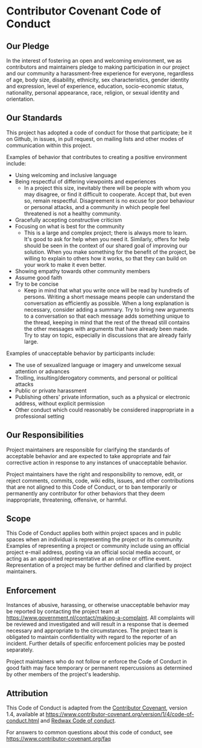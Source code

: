 # Contributor Covenant Code of Conduct

## Our Pledge

In the interest of fostering an open and welcoming environment, we as
contributors and maintainers pledge to making participation in our project and
our community a harassment-free experience for everyone, regardless of age, body
size, disability, ethnicity, sex characteristics, gender identity and expression,
level of experience, education, socio-economic status, nationality, personal
appearance, race, religion, or sexual identity and orientation.

## Our Standards

This project has adopted a code of conduct for those that participate; be it on
Github, in issues, in pull request, on mailing lists and other modes of 
communication within this project.

Examples of behavior that contributes to creating a positive environment
include:

* Using welcoming and inclusive language
* Being respectful of differing viewpoints and experiences
  * In a project this size, inevitably there will be people with 
whom you may disagree, or find it difficult to cooperate. Accept that, 
but even so, remain respectful. Disagreement is no excuse for poor 
behaviour or personal attacks, and a community in which people feel 
threatened is not a healthy community.
* Gracefully accepting constructive criticism
* Focusing on what is best for the community
  * This is a large and complex project; there is always more to learn. It's good to ask for help when you need it. Similarly, 
offers for help should be seen in the context of our shared goal of improving our solution. When you make something for the benefit of the project, be willing to explain to others how it works, so that they can build on your work to make it even better.
* Showing empathy towards other community members
* Assume good faith
* Try to be concise
  * Keep in mind that what you write once will be read by hundreds of 
persons. Writing a short message means people can understand the 
conversation as efficiently as possible. When a long explanation is 
necessary, consider adding a summary. Try to bring new arguments to a conversation so that each message adds something unique to the thread, keeping in mind that the rest of the thread still contains the other messages with arguments that have already been made. Try to stay on topic, especially in discussions that are already fairly large.


Examples of unacceptable behavior by participants include:

* The use of sexualized language or imagery and unwelcome sexual attention or
 advances
* Trolling, insulting/derogatory comments, and personal or political attacks
* Public or private harassment
* Publishing others' private information, such as a physical or electronic
 address, without explicit permission
* Other conduct which could reasonably be considered inappropriate in a
 professional setting

## Our Responsibilities

Project maintainers are responsible for clarifying the standards of acceptable
behavior and are expected to take appropriate and fair corrective action in
response to any instances of unacceptable behavior.

Project maintainers have the right and responsibility to remove, edit, or
reject comments, commits, code, wiki edits, issues, and other contributions
that are not aligned to this Code of Conduct, or to ban temporarily or
permanently any contributor for other behaviors that they deem inappropriate,
threatening, offensive, or harmful.

## Scope

This Code of Conduct applies both within project spaces and in public spaces
when an individual is representing the project or its community. Examples of
representing a project or community include using an official project e-mail
address, posting via an official social media account, or acting as an appointed
representative at an online or offline event. Representation of a project may be
further defined and clarified by project maintainers.

## Enforcement

Instances of abusive, harassing, or otherwise unacceptable behavior may be
reported by contacting the project team at https://www.government.nl/contact/making-a-complaint. All
complaints will be reviewed and investigated and will result in a response that
is deemed necessary and appropriate to the circumstances. The project team is
obligated to maintain confidentiality with regard to the reporter of an incident.
Further details of specific enforcement policies may be posted separately.

Project maintainers who do not follow or enforce the Code of Conduct in good
faith may face temporary or permanent repercussions as determined by other
members of the project's leadership.

## Attribution

This Code of Conduct is adapted from the [Contributor Covenant][homepage], version 1.4,
available at https://www.contributor-covenant.org/version/1/4/code-of-conduct.html and [Redwax Code of conduct](https://redwax.eu/licenses/CoC.txt).

[homepage]: https://www.contributor-covenant.org

For answers to common questions about this code of conduct, see
https://www.contributor-covenant.org/faq
